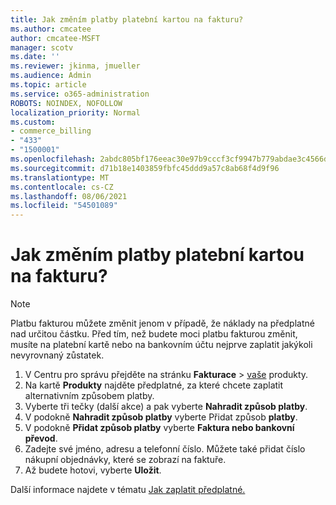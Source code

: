 ```yaml
---
title: Jak změním platby platební kartou na fakturu?
ms.author: cmcatee
author: cmcatee-MSFT
manager: scotv
ms.date: ''
ms.reviewer: jkinma, jmueller
ms.audience: Admin
ms.topic: article
ms.service: o365-administration
ROBOTS: NOINDEX, NOFOLLOW
localization_priority: Normal
ms.custom:
- commerce_billing
- "433"
- "1500001"
ms.openlocfilehash: 2abdc805bf176eeac30e97b9cccf3cf9947b779abdae3c4566d354854a78b040
ms.sourcegitcommit: d71b18e1403859fbfc45ddd9a57c8ab68f4d9f96
ms.translationtype: MT
ms.contentlocale: cs-CZ
ms.lasthandoff: 08/06/2021
ms.locfileid: "54501089"
---
```

# <a name="how-do-i-change-from-credit-card-payments-to-invoice"></a>Jak změním platby platební kartou na fakturu?

> [!NOTE]
> Platbu fakturou můžete změnit jenom v případě, že náklady na předplatné nad určitou částku. Před tím, než budete moci platbu fakturou změnit, musíte na platební kartě nebo na bankovním účtu nejprve zaplatit jakýkoli nevyrovnaný zůstatek.

1. V Centru pro správu přejděte na stránku **Fakturace**  >  [vaše](https://go.microsoft.com/fwlink/p/?linkid=842054) produkty.
2. Na kartě **Produkty** najděte předplatné, za které chcete zaplatit alternativním způsobem platby.
3. Vyberte tři tečky (další akce) a pak vyberte **Nahradit způsob platby**.
4. V podokně **Nahradit způsob platby** vyberte Přidat způsob **platby**.
5. V podokně **Přidat způsob platby** vyberte **Faktura nebo bankovní převod**.
6. Zadejte své jméno, adresu a telefonní číslo. Můžete také přidat číslo nákupní objednávky, které se zobrazí na faktuře.
7. Až budete hotovi, vyberte **Uložit**.

Další informace najdete v tématu [Jak zaplatit předplatné.](/microsoft-365/commerce/billing-and-payments/pay-for-your-subscription)